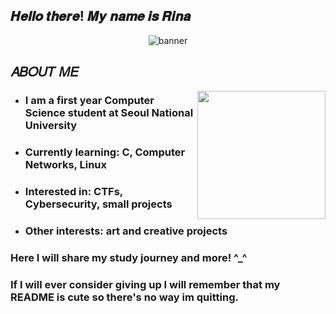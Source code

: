 ## 𝑯𝒆𝒍𝒍𝒐 𝒕𝒉𝒆𝒓𝒆! 𝑴𝒚 𝒏𝒂𝒎𝒆 𝒊𝒔 𝑹𝒊𝒏𝒂
<p align="center">
  <img src="https://github.com/user-attachments/assets/fbcf9e4b-5a8c-4be3-8456-da7f80b1d1c0" alt="banner"/>
</p>

## 𝐴𝐵𝑂𝑈𝑇 𝑀𝐸
<div>
<img src="https://github.com/user-attachments/assets/e1b4ebfe-d295-49d6-8c01-a4c9f11ff806" align="right" width=205>
  </div>
<div>
<ul>
  <li><h3>I am a first year Computer Science student at Seoul National University</h3></li>
  <li><h3>Currently learning:</b> C, Computer Networks, Linux</h3></li>
  <li><h3>Interested in:</b> CTFs, Cybersecurity, small projects</h3></li>
  <li><h3>Other interests:</b> art and creative projects</h3></li>
</ul>
</div>
<div>
<h3>Here I will share my study journey and more! ^_^</h3>
<h3>If I will ever consider giving up I will remember that my README is cute so there's no way im quitting.</h3>
</div>



<!--!

**doll-exe/doll-exe** is a ✨ _special_ ✨ repository because its `README.md` (this file) appears on your GitHub profile.

Here are some ideas to get you started:

- 🔭 I’m currently working on ...
- 🌱 I’m currently learning ...
- 👯 I’m looking to collaborate on ...
- 🤔 I’m looking for help with ...
- 💬 Ask me about ...
- 📫 How to reach me: ...
- 😄 Pronouns: ...
- ⚡ Fun fact: ...
-->
